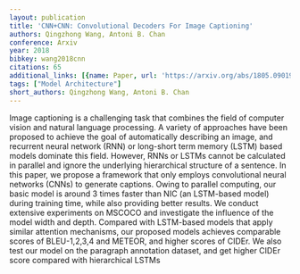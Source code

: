```yaml
---
layout: publication
title: 'CNN+CNN: Convolutional Decoders For Image Captioning'
authors: Qingzhong Wang, Antoni B. Chan
conference: Arxiv
year: 2018
bibkey: wang2018cnn
citations: 65
additional_links: [{name: Paper, url: 'https://arxiv.org/abs/1805.09019'}]
tags: ["Model Architecture"]
short_authors: Qingzhong Wang, Antoni B. Chan
---
```

Image captioning is a challenging task that combines the field of computer
vision and natural language processing. A variety of approaches have been
proposed to achieve the goal of automatically describing an image, and
recurrent neural network (RNN) or long-short term memory (LSTM) based models
dominate this field. However, RNNs or LSTMs cannot be calculated in parallel
and ignore the underlying hierarchical structure of a sentence. In this paper,
we propose a framework that only employs convolutional neural networks (CNNs)
to generate captions. Owing to parallel computing, our basic model is around 3
times faster than NIC (an LSTM-based model) during training time, while also
providing better results. We conduct extensive experiments on MSCOCO and
investigate the influence of the model width and depth. Compared with
LSTM-based models that apply similar attention mechanisms, our proposed models
achieves comparable scores of BLEU-1,2,3,4 and METEOR, and higher scores of
CIDEr. We also test our model on the paragraph annotation dataset, and get
higher CIDEr score compared with hierarchical LSTMs